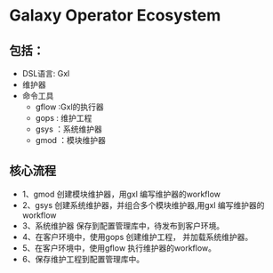 # Galaxy  Operator  Ecosystem


## 包括：
* DSL语言: Gxl
* 维护器
* 命令工具
    * gflow :Gxl的执行器
    * gops : 维护工程
    * gsys ：系统维护器
    * gmod ：模块维护器



## 核心流程
- 1、gmod 创建模块维护器，用gxl 编写维护器的workflow
- 2、gsys 创建系统维护器，并组合多个模块维护器,用gxl 编写维护器的workflow
- 3、系统维护器 保存到配置管理库中，待发布到客户环境。
- 4、在客户环境中，使用gops 创建维护工程， 并加载系统维护器。
- 5、在客户环境中，使用gflow 执行维护器的workflow。
- 6、保存维护工程到配置管理库中。